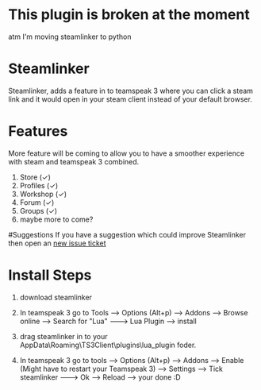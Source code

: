 # This plugin is broken at the moment
atm I'm moving steamlinker to python

# Steamlinker
Steamlinker, adds a feature in to teamspeak 3 where you can click a steam link and it would open in your steam client instead of your default browser. 

# Features
More feature will be coming to allow you to have a smoother experience with steam and teamspeak 3 combined.

1. Store (✓)
2. Profiles (✓)
3. Workshop (✓)
4. Forum (✓)
5. Groups (✓)
6. maybe more to come?

#Suggestions
If you have a suggestion which could improve Steamlinker then open an [new issue ticket](https://github.com/Galtrox/Steamlinker/issues)


# Install Steps

1. download steamlinker

2. In teamspeak 3 go to Tools --> Options (Alt+p) --> Addons --> Browse online --> Search for "Lua" ---> Lua Plugin --> install 

3. drag steamlinker in to your AppData\Roaming\TS3Client\plugins\lua_plugin foder.

4. In teamspeak 3 go to tools --> Options (Alt+p) --> Addons --> Enable (Might have to restart your Teamspeak 3) --> Settings --> Tick steamlinker ---> Ok --> Reload --> your done :D
